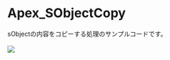 Apex_SObjectCopy
================

sObjectの内容をコピーする処理のサンプルコードです。
<br/>
<br/>
<img src="http://cdn-ak.f.st-hatena.com/images/fotolife/t/tyoshikawa1106/20131127/20131127222746.png" />
